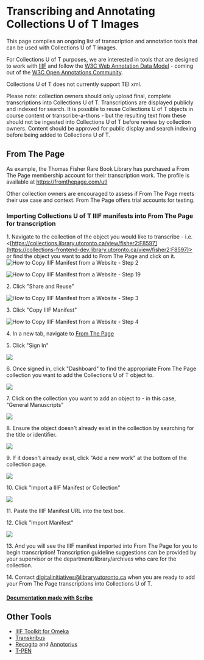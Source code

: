# Transcribing and Annotating Collections U of T Images

This page compiles an ongoing list of transcription and annotation tools that can be used with Collections U of T images. 

For Collections U of T purposes, we are interested in tools that are designed to work with [IIIF](https://iiif.io) and follow the [W3C Web Annotation Data Model](https://www.w3.org/TR/annotation-model) - coming out of the [W3C Open Annotations Community](https://www.w3.org/community/openannotation/). 

Collections U of T does not currently support TEI xml. 

Please note: collection owners should only upload final, complete transcriptions into Collections U of T. Transcriptions are displayed publicly and indexed for search. It is possible to reuse Collections U of T objects in course content or transcribe-a-thons - but the resulting text from these should not be ingested into Collections U of T before review by collection owners. Content should be approved for public display and search indexing before being added to Collections U of T.

## From The Page

As example, the Thomas Fisher Rare Book Library has purchased a From The Page membership account for their transcription work. The profile is available at https://fromthepage.com/utl

Other collection owners are encouraged to assess if From The Page meets their use case and context. From The Page offers trial accounts for testing.

### Importing Collections U of T IIIF manifests into From The Page for transcription


1\. Navigate to the collection of the object you would like to transcribe - i.e. <[https://collections.library.utoronto.ca/view/fisher2:F8597](https://collections-frontend-dev.library.utoronto.ca/view/fisher2:F8597)> or find the object you want to add to From The Page and click on it.
![How to Copy IIIF Manifest from a Website - Step 2](https://github.com/utlib/collections-uoft/assets/126804798/2e5c7505-69c3-42b2-9091-276dca0fb1a6)

![How to Copy IIIF Manifest from a Website - Step 19](https://github.com/utlib/collections-uoft/assets/126804798/0aea5ca0-032f-4204-aa41-ae5f075f9f71)


2\. Click "Share and Reuse"

![How to Copy IIIF Manifest from a Website - Step 3](https://github.com/utlib/collections-uoft/assets/126804798/49512fcd-52dc-4621-a6c9-03f154787754)


3\. Click "Copy IIIF Manifest"

![How to Copy IIIF Manifest from a Website - Step 4](https://github.com/utlib/collections-uoft/assets/126804798/9259cba3-2adb-4479-b87b-3a668874da25)



4\. In a new tab, navigate to [From The Page](https://fromthepage.com/)


5\. Click "Sign In"

![](https://ajeuwbhvhr.cloudimg.io/colony-recorder.s3.amazonaws.com/files/2023-09-28/f8ed9736-0e72-4055-9151-60e292581055/ascreenshot.jpeg?tl_px=0,106&br_px=859,587&force_format=png&width=860&wat_scale=76&wat=1&wat_opacity=0.7&wat_gravity=northwest&wat_url=https://colony-recorder.s3.us-west-1.amazonaws.com/images/watermarks/FB923C_standard.png&wat_pad=249,212)


6\. Once signed in, click "Dashboard" to find the appropriate From The Page collection you want to add the Collections U of T object to.

![](https://ajeuwbhvhr.cloudimg.io/colony-recorder.s3.amazonaws.com/files/2023-09-28/a6f7a6d1-9290-48be-a5c9-a9cd9dca8f25/ascreenshot.jpeg?tl_px=1005,0&br_px=1865,480&force_format=png&width=860&wat_scale=76&wat=1&wat_opacity=0.7&wat_gravity=northwest&wat_url=https://colony-recorder.s3.us-west-1.amazonaws.com/images/watermarks/FB923C_standard.png&wat_pad=505,11)


7\. Click on the collection you want to add an object to  - in this case, "General Manuscripts"

![](https://ajeuwbhvhr.cloudimg.io/colony-recorder.s3.amazonaws.com/files/2023-09-28/e6fe2d12-ee4d-4b59-bf86-84eb204c9fa0/ascreenshot.jpeg?tl_px=0,309&br_px=859,790&force_format=png&width=860&wat_scale=76&wat=1&wat_opacity=0.7&wat_gravity=northwest&wat_url=https://colony-recorder.s3.us-west-1.amazonaws.com/images/watermarks/FB923C_standard.png&wat_pad=342,212)


8\. Ensure the object doesn't already exist in the collection by searching for the title or identifier.

![](https://ajeuwbhvhr.cloudimg.io/colony-recorder.s3.amazonaws.com/files/2023-09-28/4f436eea-c00c-436c-b399-a8a68ae8d626/ascreenshot.jpeg?tl_px=876,92&br_px=1736,573&force_format=png&width=860&wat_scale=76&wat=1&wat_opacity=0.7&wat_gravity=northwest&wat_url=https://colony-recorder.s3.us-west-1.amazonaws.com/images/watermarks/FB923C_standard.png&wat_pad=402,212)


9\. If it doesn't already exist, click "Add a new work" at the bottom of the collection page.

![](https://ajeuwbhvhr.cloudimg.io/colony-recorder.s3.amazonaws.com/files/2023-09-28/38de6613-def7-480b-9d1d-161f806eefc2/ascreenshot.jpeg?tl_px=0,367&br_px=859,848&force_format=png&width=860&wat_scale=76&wat=1&wat_opacity=0.7&wat_gravity=northwest&wat_url=https://colony-recorder.s3.us-west-1.amazonaws.com/images/watermarks/FB923C_standard.png&wat_pad=306,212)


10\. Click "Import a IIIF Manifest or Collection"

![](https://ajeuwbhvhr.cloudimg.io/colony-recorder.s3.amazonaws.com/files/2023-09-28/f2d8b77f-57a9-413a-80ef-e6f5478c006a/ascreenshot.jpeg?tl_px=82,78&br_px=941,559&force_format=png&width=860&wat_scale=76&wat=1&wat_opacity=0.7&wat_gravity=northwest&wat_url=https://colony-recorder.s3.us-west-1.amazonaws.com/images/watermarks/FB923C_standard.png&wat_pad=402,212)


11\. Paste the IIIF Manifest URL into the text box.


12\. Click "Import Manifest"

![](https://ajeuwbhvhr.cloudimg.io/colony-recorder.s3.amazonaws.com/files/2023-09-28/5aae0682-805f-4075-b2fb-f1c0fcc41884/ascreenshot.jpeg?tl_px=1005,436&br_px=1865,917&force_format=png&width=860&wat_scale=76&wat=1&wat_opacity=0.7&wat_gravity=northwest&wat_url=https://colony-recorder.s3.us-west-1.amazonaws.com/images/watermarks/FB923C_standard.png&wat_pad=512,212)


13\. And you will see the IIIF manifest imported into From The Page for you to begin transcription! Transcription guideline suggestions can be provided by your supervisor or the department/library/archives who care for the collection. 


14\. Contact digitalinitiatives@library.utoronto.ca when you are ready to add your From The Page transcriptions into Collections U of T.

#### [Documentation made with Scribe](https://scribehow.com)

## Other Tools
* [IIIF Toolkit for Omeka](https://github.com/utlib/IiifItems/wiki/Importing-IIIF-Content)
* [Transkribus](https://transkribus.eu/)
* [Recogito](https://recogito.pelagios.org/) and [Annotorius](https://recogito.github.io/annotorious/about/)
* [T-PEN](http://t-pen.org/TPEN/)



